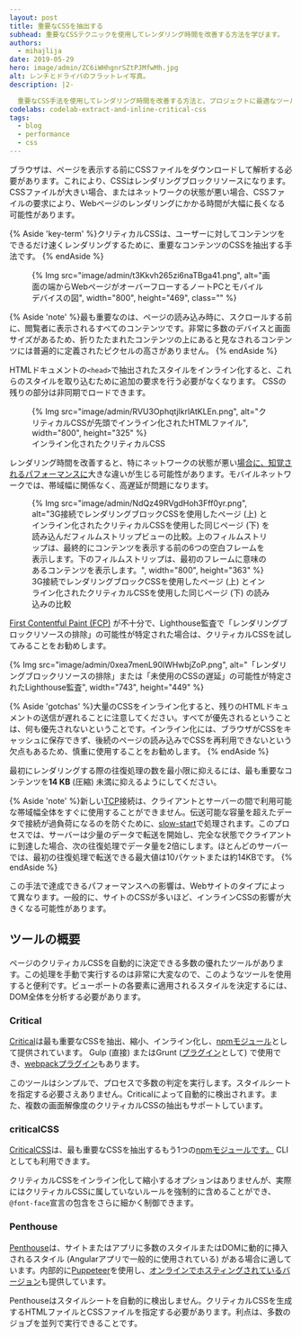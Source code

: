 ```yaml
---
layout: post
title: 重要なCSSを抽出する
subhead: 重要なCSSテクニックを使用してレンダリング時間を改善する方法を学びます。
authors:
  - mihajlija
date: 2019-05-29
hero: image/admin/ZC6iWHhgnrSZtPJMfwMh.jpg
alt: レンチとドライバのフラットレイ写真。
description: |2-

  重要なCSS手法を使用してレンダリング時間を改善する方法と、プロジェクトに最適なツールを選択する方法を学びます。
codelabs: codelab-extract-and-inline-critical-css
tags:
  - blog
  - performance
  - css
---
```


ブラウザは、ページを表示する前にCSSファイルをダウンロードして解析する必要があります。これにより、CSSはレンダリングブロックリソースになります。 CSSファイルが大きい場合、またはネットワークの状態が悪い場合、CSSファイルの要求により、Webページのレンダリングにかかる時間が大幅に長くなる可能性があります。

{% Aside 'key-term' %}クリティカルCSSは、ユーザーに対してコンテンツをできるだけ速くレンダリングするために、重要なコンテンツのCSSを抽出する手法です。 {% endAside %}

<figure>{% Img src="image/admin/t3Kkvh265zi6naTBga41.png", alt="画面の端からWebページがオーバーフローするノートPCとモバイルデバイスの図", width="800", height="469", class="" %}</figure>

{% Aside 'note' %}最も重要なのは、ページの読み込み時に、スクロールする前に、閲覧者に表示されるすべてのコンテンツです。非常に多数のデバイスと画面サイズがあるため、折りたたまれたコンテンツの上にあると見なされるコンテンツには普遍的に定義されたピクセルの高さがありません。 {% endAside %}

HTMLドキュメントの`<head>`で抽出されたスタイルをインライン化すると、これらのスタイルを取り込むために追加の要求を行う必要がなくなります。 CSSの残りの部分は非同期でロードできます。

<figure>{% Img src="image/admin/RVU3OphqtjlkrlAtKLEn.png", alt="クリティカルCSSが先頭でインライン化されたHTMLファイル", width="800", height="325" %} <figcaption>インライン化されたクリティカルCSS</figcaption></figure>

レンダリング時間を改善すると、特にネットワークの状態が悪い[場合に、知覚されるパフォーマンスに](https://developers.google.com/web/fundamentals/performance/rail#ux)大きな違いが生じる可能性があります。モバイルネットワークでは、帯域幅に関係なく、高遅延が問題になります。

<figure>{% Img src="image/admin/NdQz49RVgdHoh3Fff0yr.png", alt="3G接続でレンダリングブロックCSSを使用したページ (上) とインライン化されたクリティカルCSSを使用した同じページ (下) を読み込んだフィルムストリップビューの比較。上のフィルムストリップは、最終的にコンテンツを表示する前の6つの空白フレームを表示します。下のフィルムストリップは、最初のフレームに意味のあるコンテンツを表示します。", width="800", height="363" %} <figcaption>3G接続でレンダリングブロックCSSを使用したページ (上) とインライン化されたクリティカルCSSを使用した同じページ (下) の読み込みの比較</figcaption></figure>

[First Contentful Paint (FCP)](/first-contentful-paint) が不十分で、Lighthouse監査で「レンダリングブロックリソースの排除」の可能性が特定された場合は、クリティカルCSSを試してみることをお勧めします。

{% Img src="image/admin/0xea7menL90lWHwbjZoP.png", alt="「レンダリングブロックリソースの排除」または「未使用のCSSの遅延」の可能性が特定されたLighthouse監査", width="743", height="449" %}

{% Aside 'gotchas' %}大量のCSSをインライン化すると、残りのHTMLドキュメントの送信が遅れることに注意してください。すべてが優先されるということは、何も優先されないということです。インライン化には、ブラウザがCSSをキャッシュに保存できず、後続のページの読み込みでCSSを再利用できないという欠点もあるため、慎重に使用することをお勧めします。 {% endAside %}

<p id="14KB">最初にレンダリングする際の往復処理の数を最小限に抑えるには、最も重要なコンテンツを<strong>14 KB</strong> (圧縮) 未満に抑えるようにしてください。</p>

{% Aside 'note' %}新しい[TCP](https://hpbn.co/building-blocks-of-tcp/)接続は、クライアントとサーバーの間で利用可能な帯域幅全体をすぐに使用することができません。伝送可能な容量を超えたデータで接続が過負荷になるのを防ぐために、[slow-start](https://hpbn.co/building-blocks-of-tcp/#slow-start)で処理されます。このプロセスでは、サーバーは少量のデータで転送を開始し、完全な状態でクライアントに到達した場合、次の往復処理でデータ量を2倍にします。ほとんどのサーバーでは、最初の往復処理で転送できる最大値は10パケットまたは約14KBです。 {% endAside %}

この手法で達成できるパフォーマンスへの影響は、Webサイトのタイプによって異なります。一般的に、サイトのCSSが多いほど、インラインCSSの影響が大きくなる可能性があります。

## ツールの概要

ページのクリティカルCSSを自動的に決定できる多数の優れたツールがあります。この処理を手動で実行するのは非常に大変なので、このようなツールを使用すると便利です。ビューポートの各要素に適用されるスタイルを決定するには、DOM全体を分析する必要があります。

### Critical

[Critical](https://github.com/addyosmani/critical)は最も重要なCSSを抽出、縮小、インライン化し、[npmモジュール](https://www.npmjs.com/package/critical)として提供されています。 Gulp (直接) またはGrunt ([プラグイン](https://github.com/bezoerb/grunt-critical)として) で使用でき、[webpackプラグイン](https://github.com/anthonygore/html-critical-webpack-plugin)もあります。

このツールはシンプルで、プロセスで多数の判定を実行します。スタイルシートを指定する必要さえありません。Criticalによって自動的に検出されます。また、複数の画面解像度のクリティカルCSSの抽出もサポートしています。

### criticalCSS

[CriticalCSS](https://github.com/filamentgroup/criticalCSS)は、最も重要なCSSを抽出するもう1つの[npmモジュールです。](https://www.npmjs.com/package/criticalcss) CLIとしても利用できます。

クリティカルCSSをインライン化して縮小するオプションはありませんが、実際にはクリティカルCSSに属していないルールを強制的に含めることができ、`@font-face`宣言の包含をさらに細かく制御できます。

### Penthouse

[Penthouse](https://github.com/pocketjoso/penthouse)は、サイトまたはアプリに多数のスタイルまたはDOMに動的に挿入されるスタイル (Angularアプリで一般的に使用されている) がある場合に適しています。内部的に[Puppeteer](https://github.com/GoogleChrome/puppeteer)を使用し、[オンラインでホスティングされているバージョン](https://jonassebastianohlsson.com/criticalpathcssgenerator/)も提供しています。

Penthouseはスタイルシートを自動的に検出しません。クリティカルCSSを生成するHTMLファイルとCSSファイルを指定する必要があります。利点は、多数のジョブを並列で実行できることです。
